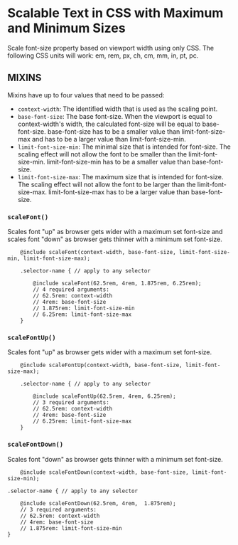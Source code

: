 # Scalable Text in CSS with Maximum and Minimum Sizes
Scale font-size property based on viewport width using only CSS. The following CSS units will work: em, rem, px, ch, cm, mm, in, pt, pc.


## MIXINS
Mixins have up to four values that need to be passed:

* `context-width`: The identified width that is used as the scaling point.
* `base-font-size`: The base font-size. When the viewport is equal to context-width's width, the calculated font-size will be equal to base-font-size. base-font-size has to be a smaller value than limit-font-size-max and has to be a larger value than limit-font-size-min.
* `limit-font-size-min`: The minimal size that is intended for font-size. The scaling effect will not allow the font to be smaller than the limit-font-size-min. limit-font-size-min has to be a smaller value than base-font-size.
* `limit-font-size-max`: The maximum size that is intended for font-size. The scaling effect will not allow the font to be larger than the limit-font-size-max. limit-font-size-max has to be a larger value than base-font-size.


### `scaleFont()`
Scales font "up" as browser gets wider with a maximum set font-size and scales font "down" as browser gets thinner with a minimum set font-size.

```
	@include scaleFont(context-width, base-font-size, limit-font-size-min, limit-font-size-max);
```

```
	.selector-name { // apply to any selector

		@include scaleFont(62.5rem, 4rem, 1.875rem, 6.25rem);
		// 4 required arguments:
		// 62.5rem: context-width
		// 4rem: base-font-size
		// 1.875rem: limit-font-size-min
		// 6.25rem: limit-font-size-max
	}
```


### `scaleFontUp()`
Scales font "up" as browser gets wider with a maximum set font-size.

````
	@include scaleFontUp(context-width, base-font-size, limit-font-size-max);
````

````
	.selector-name { // apply to any selector

		@include scaleFontUp(62.5rem, 4rem, 6.25rem);
		// 3 required arguments:
		// 62.5rem: context-width
		// 4rem: base-font-size
		// 6.25rem: limit-font-size-max
	}
````


### `scaleFontDown()`
Scales font "down" as browser gets thinner with a minimum set font-size.

````
	@include scaleFontDown(context-width, base-font-size, limit-font-size-min);
````

````
.selector-name { // apply to any selector

	@include scaleFontDown(62.5rem, 4rem,  1.875rem);
	// 3 required arguments:
	// 62.5rem: context-width
	// 4rem: base-font-size
	// 1.875rem: limit-font-size-min
}
````
